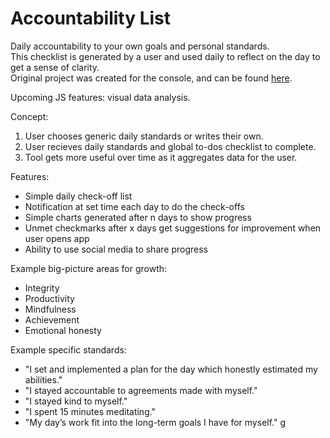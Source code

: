 # Accountability List

Daily accountability to your own goals and personal standards.   
This checklist is generated by a user and used daily to reflect on the day to get a sense of clarity.   
Original project was created for the console, and can be found [here](https://github.com/mindplace/nifty_things/tree/master/Accountability_checklist).

Upcoming JS features: visual data analysis.

Concept:  
1. User chooses generic daily standards or writes their own.  
2. User recieves daily standards and global to-dos checklist to complete.  
3. Tool gets more useful over time as it aggregates data for the user.  

Features:
- Simple daily check-off list
- Notification at set time each day to do the check-offs
- Simple charts generated after n days to show progress
- Unmet checkmarks after x days get suggestions for improvement when user opens app
- Ability to use social media to share progress

Example big-picture areas for growth:
- Integrity
- Productivity
- Mindfulness
- Achievement
- Emotional honesty

Example specific standards:
- "I set and implemented a plan for the day which honestly estimated my abilities."
- "I stayed accountable to agreements made with myself."
- "I stayed kind to myself."
- "I spent 15 minutes meditating."
- "My day’s work fit into the long-term goals I have for myself."
g
